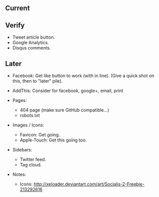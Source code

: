 ---
---

## Current

## Verify

* Tweet article button.
* Google Analytics.
* Disqus comments.

## Later

* Facebook: Get like button to work (with in line).
  (Give a quick shot on this, then to "later" pile).
* AddThis: Consider for facebook, google+, email, print

* Pages:

  * 404 page (make sure GitHub compatible...)
  * robots.txt

* Images / Icons:

  * Favicon: Get going.
  * Apple-Touch: Get this going too.

* Sidebars:

  * Twitter feed.
  * Tag cloud.

* Notes:
  - Icons: http://xeloader.deviantart.com/art/Socialis-2-Freebie-213292616
